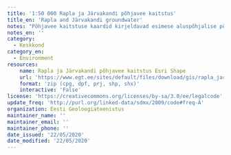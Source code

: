 ```yaml
---
title: '1:50 000 Rapla ja Järvakandi põhjavee kaitstus'
title_en: 'Rapla and Järvakandi groundwater'
notes: "Põhjavee kaitstuse kaardid kirjeldavad esimese aluspõhjalise põhjaveekompleksi põhjavee kaitstust maapinnalt lähtuva reostuse eest. Põhjavee kaitstuse kaartidel on Rapla ja Järvakandi ala jaotatud pinnakatte setete paksuse, litoloogia ja filtratsiooniomaduste alusel klassideks: kaitsmata alad, nõrgalt kaitstud alad, keskmiselt kaitstud alad, suhteliselt kaitstud alad ja kaitsmata alad.\r\nLisainfo litsentsi kohta: https://www.egt.ee/sites/default/files/content-editors/geoinfo/egt_ruumiandmete_litsents.pdf"
notes_en: ''
category: 
  - Keskkond
category_en:
  - Environment
resources:
    name: Rapla ja Järvakandi põhjavee kaitstus Esri Shape
    url: 'https://www.egt.ee/sites/default/files/download/gis/rapla_jarvakandi_pohjavee_kaitstus.zip'
    format: 'zip (cpg, dpf, prj, shp, shx)'
    interactive: 'False'
license: 'https://creativecommons.org/licenses/by-sa/3.0/ee/legalcode'
update_freq: 'http://purl.org/linked-data/sdmx/2009/code#freq-A'
organization: Eesti Geoloogiateenistus
maintainer_name: ''
maintainer_email: ''
maintainer_phone: ''
date_issued: '22/05/2020'
date_modified: '22/05/2020'
---
```

